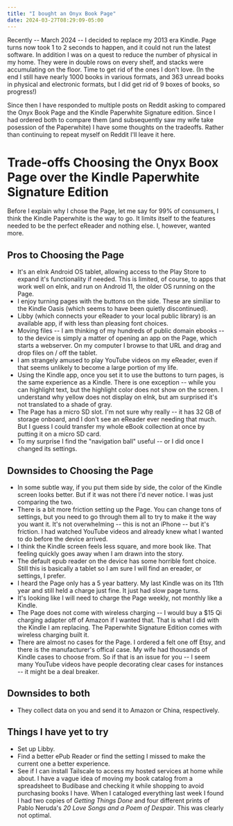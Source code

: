 ```yaml
---
title: "I bought an Onyx Book Page"
date: 2024-03-27T08:29:09-05:00
---
```


Recently -- March 2024 -- I decided to replace my 2013 era Kindle. Page turns now took 1 to 2 seconds to happen, and it could not run the latest software. In addition
I was on a quest to reduce the number of physical in my home. They were in double 
rows on every shelf, and stacks were accumulating on the floor. Time to get rid of
the ones I don't love. (In the end I still have nearly 1000 books in various 
formats, and 363 unread books in physical and electronic formats, but I did
get rid of 9 boxes of books, so progress!)

Since then I have responded to multiple posts on Reddit asking to compared the Onyx Book Page and the Kindle Paperwhite Signature edition. Since I had ordered both to compare them (and subsequently saw my wife take posession of the Paperwhite) I have some thoughts on the tradeoffs. Rather than continuing to repeat myself on Reddit I'll leave it here.

# Trade-offs Choosing the Onyx Boox Page over the Kindle Paperwhite Signature Edition

Before I explain why I chose the Page, let me say for 99% of consumers, I think the Kindle Paperwhite is the way to go. It limits itself to the features needed to be the perfect eReader and nothing else. I, however, wanted more.

## Pros to Choosing the Page

- It's an eInk Android OS tablet, allowing access to the Play Store to expand it's functionality if needed. This is limited, of course, to apps that work well on eInk, and run on Android 11, the older OS running on the Page.
- I enjoy turning pages with the buttons on the side. These are similiar to the Kindle Oasis (which seems to have been quietly discontinued).
- Libby (which connects your eReader to your local public library) is an available app, if with less than pleasing font choices.
- Moving files -- I am thinking of my hundreds of public domain ebooks -- to the device is simply a matter of opening an app on the Page, which starts a webserver. On my computer I browse to that URL and drag and drop files on / off the tablet.
- I am strangely amused to play YouTube videos on my eReader, even if that seems unlikely to become a large portion of my life.
- Using the Kindle app, once you set it to use the buttons to turn pages, is the same experience as a Kindle. There is one exception -- while you can highlight text, but the highlight color does not show on the screen. I understand why yellow does not display on eInk, but am surprised it's not translated to a shade of gray.
- The Page has a micro SD slot. I'm not sure why really -- it has 32 GB of storage onboard, and I don't see an eReader ever needing that much. But I guess I could transfer my whole eBook collection at once by putting it on a micro SD card.
- To my surprise I find the "navigation ball" useful -- or I did once I changed its settings.

## Downsides to Choosing the Page

- In some subtle way, if you put them side by side, the color of the Kindle screen looks better. But if it was not there I'd never notice. I was just comparing the two.
- There is a bit more friction setting up the Page. You can change tons of settings, but you need to go through them all to try to make it the way you want it. It's not overwhelming -- this is not an iPhone -- but it's friction. I had watched YouTube videos and already knew what I wanted to do before the device arrived.
- I think the Kindle screen feels less square, and more book like. That feeling quickly goes away when I am drawn into the story.
- The default epub reader on the device has some horrible font choice. Still this is basically a tablet so I am sure I will find an ereader, or settings, I prefer.
- I heard the Page only has a 5 year battery. My last Kindle was on its 11th year and still held a charge just fine. It just had slow page turns.
- It's looking like I will need to charge the Page weekly, not monthly like a Kindle.
- The Page does not come with wireless charging -- I would buy a $15 Qi charging adapter off of Amazon if I wanted that. That is what I did with the Kindle I am replacing. The Paperwhite Signature Edition comes with wireless charging built it.
- There are almost no cases for the Page. I ordered a felt one off Etsy, and there is the manufacturer's offical case. My wife had thousands of Kindle cases to choose from. So if that is an issue for you -- I seem many YouTube videos have people decorating clear cases for instances -- it might be a deal breaker.

## Downsides to both

- They collect data on you and send it to Amazon or China, respectively.

## Things I have yet to try

- Set up Libby.
- Find a better ePub Reader or find the setting I missed to make the current one a better experience.
- See if I can install Tailscale to access my hosted services at home while about. I have a vague idea of moving my book catalog from a spreadsheet to Budibase and checking it while shopping to avoid purchasing books I have. When I cataloged everything last week I found I had two copies of *Getting Things Done* and four different prints of Pablo Neruda's *20 Love Songs and a Poem of Despair*. This was clearly not optimal.

